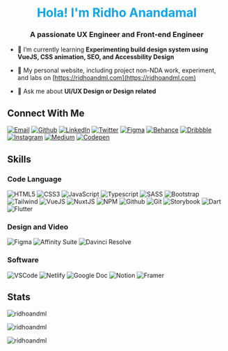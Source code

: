 <h1 align="center" style="color: #0ea5e9;">Hola! I'm Ridho Anandamal</h1>
<h3 align="center">A passionate UX Engineer and Front-end Engineer</h3>

- 🌱 I’m currently learning **Experimenting build design system using VueJS, CSS animation, SEO, and Accessbility Design**

- 📄 My personal website, including project non-NDA work, experiment, and labs on [https://ridhoandml.com](https://ridhoandml.com)

- 💬 Ask me about **UI/UX Design or Design related**


## Connect With Me

[![Email](https://img.shields.io/badge/Email-E34F26?style=for-the-badge&logo=gmail&logoColor=white)](mailto:a.ridho00@gmail.com)
[![Github](https://img.shields.io/badge/Github-100000?style=for-the-badge&logo=github&logoColor=white)](https://github.com/ridhoandml)
[![LinkedIn](https://img.shields.io/badge/LinkedIn-0074c2?style=for-the-badge&logo=linkedin&logoColor=white)](https://www.linkedin.com/in/ridho-anandamal)
[![Twitter](https://img.shields.io/badge/Twitter-00C7B7?style=for-the-badge&logo=twitter&logoColor=white)](https://twitter.com/ridhoandml)
[![Figma](https://img.shields.io/badge/Figma-100000?style=for-the-badge&logo=figma&logoColor=white)](https://www.figma.com/@ridhoandml)
[![Behance](https://img.shields.io/badge/Behance-0053f3?style=for-the-badge&logo=behance&logoColor=white)](https://www.behance.net/ridhoandml)
[![Dribbble](https://img.shields.io/badge/Dribbble-f1437e?style=for-the-badge&logo=dribbble&logoColor=white)](https://dribbble.com/ridhoandml)
[![Instagram](https://img.shields.io/badge/Instagram-CB3837?style=for-the-badge&logo=instagram&logoColor=white)](https://www.instagram.com/ridhoandml)
[![Medium](https://img.shields.io/badge/Medium-100000?style=for-the-badge&logo=medium&logoColor=white)](https://medium.com/@ridhoandml)
[![Codepen](https://img.shields.io/badge/Codepen-f5f5f5?style=for-the-badge&logo=codepen&logoColor=black)](https://codepen.io/ridhoandml)

## Skills

### Code Language
![HTML5](https://img.shields.io/badge/HTML5-E34F26?style=for-the-badge&logo=html5&logoColor=white)
![CSS3](https://img.shields.io/badge/CSS3-1572B6?style=for-the-badge&logo=css3&logoColor=white)
![JavaScript](https://img.shields.io/badge/JavaScript-F7DF1E?style=for-the-badge&logo=javascript&logoColor=black)
![Typescript](https://img.shields.io/badge/Typescript-0074c2?style=for-the-badge&logo=typescript&logoColor=white)
![SASS](https://img.shields.io/badge/SASS-f1437e?style=for-the-badge&logo=sass&logoColor=white)
![Bootstrap](https://img.shields.io/badge/Bootstrap-563D7C?style=for-the-badge&logo=bootstrap&logoColor=white)
![Tailwind](https://img.shields.io/badge/Tailwind_CSS-38B2AC?style=for-the-badge&logo=tailwind-css&logoColor=white)
![VueJS](https://img.shields.io/badge/Vue.js-35495E?style=for-the-badge&logo=vue.js&logoColor=4FC08D)
![NuxtJS](https://img.shields.io/badge/Nuxt.js-35495E?style=for-the-badge&logo=nuxt.js&logoColor=4FC08D)
![NPM](https://img.shields.io/badge/-npm-CB3837?style=for-the-badge&logo=npm&logoColor=white)
![Github](https://img.shields.io/badge/GitHub-100000?style=for-the-badge&logo=github&logoColor=white)
![Git](https://img.shields.io/badge/-Git-F05032?style=for-the-badge&logo=git&logoColor=white)
![Storybook](https://img.shields.io/badge/-Storybook-f1437e?style=for-the-badge&logo=storybook&logoColor=white)
![Dart](https://img.shields.io/badge/Dart-0074c2?style=for-the-badge&logo=dart&logoColor=white)
![Flutter](https://img.shields.io/badge/Flutter-0074c2?style=for-the-badge&logo=flutter&logoColor=white)

### Design and Video
![Figma](https://img.shields.io/badge/-Figma-202020?style=for-the-badge&logo=figma&logoColor=white)
![Affinity Suite](https://img.shields.io/badge/-Affinity_Suite-AC2CDC?style=for-the-badge&logo=affinity&logoColor=white)
![Davinci Resolve](https://img.shields.io/badge/-Davinci_Resolve-092640?style=for-the-badge&logo=davinci&logoColor=white)

### Software

![VSCode](https://img.shields.io/badge/-Visual%20Studio%20Code-0078d7?style=for-the-badge&logo=visualstudiocode&logoColor=white)
![Netlify](https://img.shields.io/badge/Netlify-00C7B7?style=for-the-badge&logo=netlify&logoColor=white)
![Google Doc](https://img.shields.io/badge/Google_Suite-10A45A?style=for-the-badge&logo=google&logoColor=white)
![Notion](https://img.shields.io/badge/Notion-f5f5f5?style=for-the-badge&logo=notion&logoColor=black)
![Framer](https://img.shields.io/badge/Framer-0074c2?style=for-the-badge&logo=framer&logoColor=white)

## Stats

![ridhoandml](https://github-readme-stats.vercel.app/api/top-langs?username=ridhoandml&show_icons=true&locale=en&layout=compact)

![ridhoandml](https://github-readme-stats.vercel.app/api?username=ridhoandml&show_icons=true&locale=en)

![ridhoandml](https://github-readme-streak-stats.herokuapp.com/?user=ridhoandml&)

